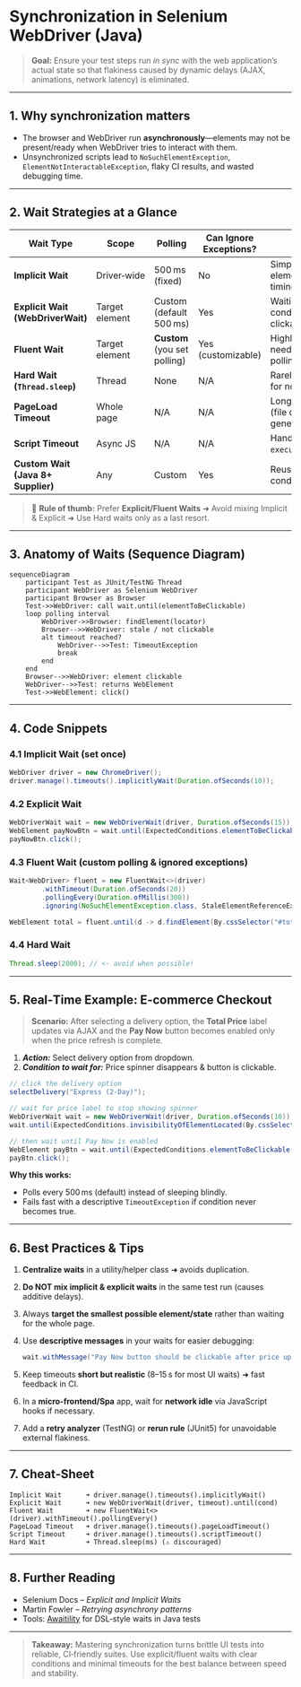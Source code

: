 # Synchronization in Selenium WebDriver (Java)

> **Goal:** Ensure your test steps run *in sync* with the web application’s actual state so that flakiness caused by dynamic delays (AJAX, animations, network latency) is eliminated.

---

## 1. Why synchronization matters

* The browser and WebDriver run **asynchronously**—elements may not be present/ready when WebDriver tries to interact with them.
* Unsynchronized scripts lead to `NoSuchElementException`, `ElementNotInteractableException`, flaky CI results, and wasted debugging time.

---

## 2. Wait Strategies at a Glance

| Wait Type                          | Scope          | Polling                      | Can Ignore Exceptions? | When to Use                                                       |
| ---------------------------------- | -------------- | ---------------------------- | ---------------------- | ----------------------------------------------------------------- |
| **Implicit Wait**                  | Driver‑wide    | 500 ms (fixed)               | No                     | Simple apps where *all* elements load with similar timing         |
| **Explicit Wait (WebDriverWait)**  | Target element | Custom (default 500 ms)      | Yes                    | Waiting for a specific condition (visibility, clickability)       |
| **Fluent Wait**                    | Target element | **Custom** (you set polling) | Yes (customizable)     | Highly dynamic apps needing fine‑tuned polling/ignored‑exceptions |
| **Hard Wait (`Thread.sleep`)**     | Thread         | None                         | N/A                    | Rarely—only when waiting for non‑DOM side‑effects                 |
| **PageLoad Timeout**               | Whole page     | N/A                          | N/A                    | Long‑running navigations (file downloads, report generation)      |
| **Script Timeout**                 | Async JS       | N/A                          | N/A                    | Handling long `executeAsyncScript` calls                          |
| **Custom Wait (Java 8+ Supplier)** | Any            | Custom                       | Yes                    | Reusable domain‑specific conditions                               |

> 🔑 **Rule of thumb:** Prefer **Explicit/Fluent Waits** ➜ Avoid mixing Implicit & Explicit ➜ Use Hard waits only as a last resort.

---

## 3. Anatomy of Waits (Sequence Diagram)

```mermaid
sequenceDiagram
    participant Test as JUnit/TestNG Thread
    participant WebDriver as Selenium WebDriver
    participant Browser as Browser
    Test->>WebDriver: call wait.until(elementToBeClickable)
    loop polling interval
        WebDriver->>Browser: findElement(locator)
        Browser-->>WebDriver: stale / not clickable
        alt timeout reached?
            WebDriver-->>Test: TimeoutException
            break
        end
    end
    Browser-->>WebDriver: element clickable
    WebDriver-->>Test: returns WebElement
    Test->>WebElement: click()
```

---

## 4. Code Snippets

### 4.1 Implicit Wait (set once)

```java
WebDriver driver = new ChromeDriver();
driver.manage().timeouts().implicitlyWait(Duration.ofSeconds(10));
```

### 4.2 Explicit Wait

```java
WebDriverWait wait = new WebDriverWait(driver, Duration.ofSeconds(15));
WebElement payNowBtn = wait.until(ExpectedConditions.elementToBeClickable(By.id("pay-now")));
payNowBtn.click();
```

### 4.3 Fluent Wait (custom polling & ignored exceptions)

```java
Wait<WebDriver> fluent = new FluentWait<>(driver)
        .withTimeout(Duration.ofSeconds(20))
        .pollingEvery(Duration.ofMillis(300))
        .ignoring(NoSuchElementException.class, StaleElementReferenceException.class);

WebElement total = fluent.until(d -> d.findElement(By.cssSelector("#totalAmount:not(.loading)")));
```

### 4.4 Hard Wait

```java
Thread.sleep(2000); // <- avoid when possible!
```

---

## 5. Real‑Time Example: E‑commerce Checkout

> **Scenario:** After selecting a delivery option, the **Total Price** label updates via AJAX and the **Pay Now** button becomes enabled only when the price refresh is complete.

1. ***Action:*** Select delivery option from dropdown.
2. ***Condition to wait for:*** Price spinner disappears & button is clickable.

```java
// click the delivery option
selectDelivery("Express (2‑Day)");

// wait for price label to stop showing spinner
WebDriverWait wait = new WebDriverWait(driver, Duration.ofSeconds(10));
wait.until(ExpectedConditions.invisibilityOfElementLocated(By.cssSelector("#totalAmount .spinner")));

// then wait until Pay Now is enabled
WebElement payBtn = wait.until(ExpectedConditions.elementToBeClickable(By.id("pay-now")));
payBtn.click();
```

**Why this works:**

* Polls every 500 ms (default) instead of sleeping blindly.
* Fails fast with a descriptive `TimeoutException` if condition never becomes true.

---

## 6. Best Practices & Tips

1. **Centralize waits** in a utility/helper class ➜ avoids duplication.
2. **Do NOT mix implicit & explicit waits** in the same test run (causes additive delays).
3. Always **target the smallest possible element/state** rather than waiting for the whole page.
4. Use **descriptive messages** in your waits for easier debugging:

   ```java
   wait.withMessage("Pay Now button should be clickable after price update");
   ```
5. Keep timeouts **short but realistic** (8–15 s for most UI waits) ➜ fast feedback in CI.
6. In a **micro‑frontend/Spa** app, wait for **network idle** via JavaScript hooks if necessary.
7. Add a **retry analyzer** (TestNG) or **rerun rule** (JUnit5) for unavoidable external flakiness.

---

## 7. Cheat‑Sheet

```text
Implicit Wait      ➜ driver.manage().timeouts().implicitlyWait()
Explicit Wait      ➜ new WebDriverWait(driver, timeout).until(cond)
Fluent Wait        ➜ new FluentWait<>(driver).withTimeout().pollingEvery()
PageLoad Timeout   ➜ driver.manage().timeouts().pageLoadTimeout()
Script Timeout     ➜ driver.manage().timeouts().scriptTimeout()
Hard Wait          ➜ Thread.sleep(ms) (⚠️ discouraged)
```

---

## 8. Further Reading

* Selenium Docs – *Explicit and Implicit Waits*
* Martin Fowler – *Retrying asynchrony patterns*
* Tools: [Awaitility](https://github.com/awaitility/awaitility) for DSL‑style waits in Java tests

---

> **Takeaway:** Mastering synchronization turns brittle UI tests into reliable, CI‑friendly suites. Use explicit/fluent waits with clear conditions and minimal timeouts for the best balance between speed and stability.
